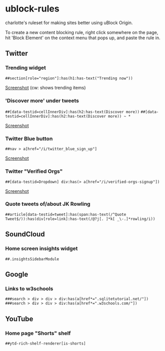 # ublock-rules

charlotte's ruleset for making sites better using uBlock Origin.

To create a new content blocking rule, right click somewhere on the page,
hit 'Block Element' on the context menu that pops up, and paste the rule in.

## Twitter

### Trending widget

`##section[role="region"]:has(h1:has-text("Trending now"))`

[Screenshot](./images/twitter-trending-widget.png) (cw: shows trending items)

### 'Discover more' under tweets

`##[data-testid=cellInnerDiv]:has(h2:has-text(Discover more))`
`##[data-testid=cellInnerDiv]:has(h2:has-text(Discover more)) ~ *`

[Screenshot](./images/twitter-discover-more.png)

### Twitter Blue button

`##nav > a[href="/i/twitter_blue_sign_up"]`

[Screenshot](./images/twitter-blue.png)

### Twitter "Verified Orgs"

`##[data-testid=Dropdown] div:has(> a[href="/i/verified-orgs-signup"])`

[Screenshot](./images/twitter-verified-orgs.png)

### Quote tweets of/about JK Rowling

`##article[data-testid=tweet]:has(span:has-text(/^Quote Tweet$/)):has(div[role=link]:has-text(/@?j[. ]*k[ _\-.]*rowling/i))`

## SoundCloud

### Home screen insights widget

`##.insightsSidebarModule`

## Google

### Links to w3schools

`###search > div > div > div:has(a[href*=".sqlitetutorial.net/"])`
`###search > div > div > div:has(a[href*=".w3schools.com/"])`

## YouTube

### Home page "Shorts" shelf

`##ytd-rich-shelf-renderer[is-shorts]`
